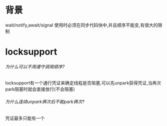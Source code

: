 # 背景

wait/notify,await/signal 使用时必须在同步代码快中,并且顺序不能变,有很大的限制

# locksupport

###### 为什么可以不用遵守调用顺序?

locksupport有一个通行凭证来确定线程是否阻塞,可以先unpark获得凭证,当再次park阻塞时就会直接放行(不会阻塞)

###### 为什么连续unpark俩次后不能park俩次?

凭证最多只能有一个